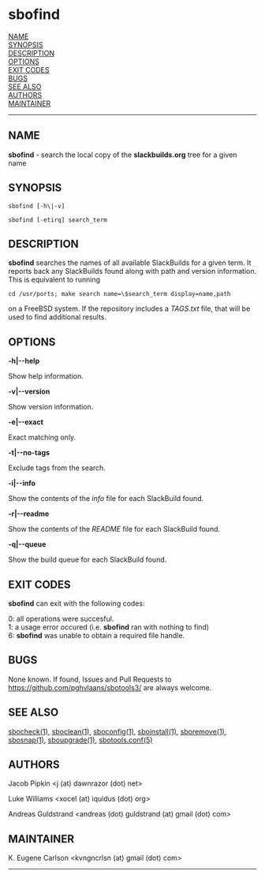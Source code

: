 # sbofind

[NAME](#name)\
[SYNOPSIS](#synopsis)\
[DESCRIPTION](#description)\
[OPTIONS](#options)\
[EXIT CODES](#exit-codes)\
[BUGS](#bugs)\
[SEE ALSO](#see-also)\
[AUTHORS](#authors)\
[MAINTAINER](#maintainer)

------------------------------------------------------------------------

## NAME

**sbofind** - search the local copy of the **slackbuilds.org** tree for
a given name

## SYNOPSIS

    sbofind [-h\|-v]

    sbofind [-etirq] search_term

## DESCRIPTION

**sbofind** searches the names of all available SlackBuilds for a given
term. It reports back any SlackBuilds found along with path and version
information. This is equivalent to running

    cd /usr/ports; make search name=\$search_term display=name,path

on a FreeBSD system. If the repository includes a *TAGS.txt* file, that
will be used to find additional results.

## OPTIONS

**-h\|\--help**

Show help information.

**-v\|\--version**

Show version information.

**-e\|\--exact**

Exact matching only.

**-t\|\--no-tags**

Exclude tags from the search.

**-i\|\--info**

Show the contents of the *info* file for each SlackBuild found.

**-r\|\--readme**

Show the contents of the *README* file for each SlackBuild found.

**-q\|\--queue**

Show the build queue for each SlackBuild found.

## EXIT CODES

**sbofind** can exit with the following codes:

0: all operations were succesful.\
1: a usage error occured (i.e. **sbofind** ran with nothing to find)\
6: **sbofind** was unable to obtain a required file handle.

## BUGS

None known. If found, Issues and Pull Requests to
<https://github.com/pghvlaans/sbotools3/> are always welcome.

## SEE ALSO

[sbocheck(1)](sbocheck.1.md), [sboclean(1)](sboclean.1.md), [sboconfig(1)](sboconfig.1.md), [sboinstall(1)](sboinstall.1.md), [sboremove(1)](sboremove.1.md),
[sbosnap(1)](sbosnap.1.md), [sboupgrade(1)](sboupgrade.1.md), [sbotools.conf(5)](sbotools.conf.5.md)

## AUTHORS

Jacob Pipkin \<j (at) dawnrazor (dot) net\>

Luke Williams \<xocel (at) iquidus (dot) org\>

Andreas Guldstrand \<andreas (dot) guldstrand (at) gmail (dot) com\>

## MAINTAINER

K. Eugene Carlson \<kvngncrlsn (at) gmail (dot) com\>

------------------------------------------------------------------------
